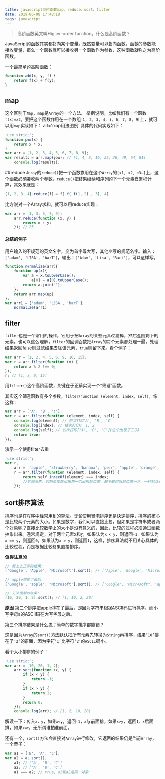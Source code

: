 ```yaml
---
title: javascript高阶函数map、reduce、sort、filter
date: 2019-06-08 17:48:18
tags: javascript
---
```

>高阶函数英文叫Higher-order function。什么是高阶函数？

JavaScript的函数其实都指向某个变量。既然变量可以指向函数，函数的参数能接收变量，那么一个函数就可以接收另一个函数作为参数，这种函数就称之为高阶函数。

一个最简单的高阶函数：
```js
function add(x, y, f) {
    return f(x) + f(y);
}
```
## map
这个区别于`Map`，`map`是`Array`的一个方法。
举例说明，比如我们有一个函数`f(x)=x2`，要把这个函数作用在一个数组`[1, 2, 3, 4, 5, 6, 7, 8, 9]`上，就可以用`map`实现如下：
alt='map用法图例'
具体的代码实现如下：
```js
'use strict';
function pow(x) {
    return x * x;
}
var arr = [1, 2, 3, 4, 5, 6, 7, 8, 9];
var results = arr.map(pow); // [1, 4, 9, 16, 25, 36, 49, 64, 81]
    console.log(results);
```
##reduce
`Array`的`reduce()`把一个函数作用在这个`Array`的`[x1, x2, x3…]`上，这个函数必须接收两个参数，`reduce()`把结果继续和序列的下一个元素做累积计算，其效果就是：
```js
[1, 2, 3, 4].reduce(f) = f( f( f(1, 2) , 3), 4)
```
比方说对一个Array求和，就可以用reduce实现：
```js
var arr = [1, 3, 5, 7, 9];
    arr.reduce(function (x, y) {
        return x + y;
    }); // 25
```
#### 总结的例子
用户输入的不规范的英文名字，变为首字母大写，其他小写的规范名字。输入：`['adam', 'LISA', 'barT']`，输出：`['Adam', 'Lisa', 'Bart']`，可以这样写。
```js
function normalize(arr){
    function up(x){
        var a = x.toLowerCase();
            a[0] = a[0].toUpperCase();
        return a.join('');
    };
    return arr.map(up)
};
var arr1 = ['adam', 'LISA', 'barT'];
    normalize(arr1)
```
## filter
`filter`也是一个常用的操作，它用于把`Array`的某些元素过滤掉，然后返回剩下的元素。也可以这么理解，`filter`的回调函数把`Array`的每个元素都处理一遍，处理结果返回false则过滤结果去除该元素，`true`则留下来。看个例子：
```js
var arr = [1, 2, 4, 5, 6, 9, 10, 15];
var r = arr.filter(function (x) {
    return x % 2 !== 0;
});
r; // [1, 5, 9, 15]
```
用`filter()`这个高阶函数，关键在于正确实现一个“筛选”函数。

其实这个筛选函数有多个参数，`filter(function (element, index, self)`，像这样：
```js
var arr = ['A', 'B', 'C'];
var r = arr.filter(function (element, index, self) {
    console.log(element); // 依次打印'A', 'B', 'C'
    console.log(index); // 依次打印0, 1, 2
    console.log(self); // 依次打印['A', 'B', 'C'](这个出现了三次)
    return true;
});
```
演示一个使用filter去重
```js
'use strict';
var r,
    arr = ['apple', 'strawberry', 'banana', 'pear', 'apple', 'orange', 'orange', 'strawberry'];
    r = arr.filter(function (element, index, self) {
        return self.indexOf(element) === index;
        //拿到元素，判断他在数组里第一次出现的位置，是不是和当前位置一样，一样的话返回true，不一样说明重复了，返回false。
    });
```
## sort排序算法
排序也是在程序中经常用到的算法。无论使用冒泡排序还是快速排序，排序的核心是比较两个元素的大小。如果是数字，我们可以直接比较，但如果是字符串或者两个对象呢？直接比较数学上的大小是没有意义的，因此，比较的过程必须通过函数抽象出来。通常规定，对于两个元素x和y，如果认为`x < y`，则返回`-1`，如果认为`x == y`，则返回`0`，如果认为`x > y`，则返回`1`，这样，排序算法就不用关心具体的比较过程，而是根据比较结果直接排序。

**值得注意的**
```js
// 看上去正常的结果:
['Google', 'Apple', 'Microsoft'].sort(); // ['Apple', 'Google', 'Microsoft'];

// apple排在了最后:
['Google', 'apple', 'Microsoft'].sort(); // ['Google', 'Microsoft", 'apple']

// 无法理解的结果:
[10, 20, 1, 2].sort(); // [1, 10, 2, 20]
```
**原因**
第二个排序把apple排在了最后，是因为字符串根据ASCII码进行排序，而小写字母a的ASCII码在大写字母之后。

第三个排序结果是什么鬼？简单的数字排序都能错？

这是因为`Array`的`sort()`方法默认把所有元素先转换为`String`再排序，结果`’10’`排在了`’2’`的前面，因为字符`’1’`比字符`’2’`的`ASCII`码小。

看个大小排序的例子：
```js
'use strict';
var arr = [10, 20, 1, 2];
    arr.sort(function (x, y) {
        if (x < y) {
            return -1;
        }
        if (x > y) {
            return 1;
        }
        return 0;
    });
    console.log(arr); // [1, 2, 10, 20]
```
解读一下：传入`x，y`，如果`x<y`，返回`-1`，`x`与前面排，如果`x>y`，返回`1`，`x`后面排，如果`x=y`，无所谓谁拍谁前面。

还有一个，`sort()`方法会直接对`Array`进行修改，它返回的结果仍是当前`Array`，一个栗子：
```js
var a1 = ['B', 'A', 'C'];
var a2 = a1.sort();
    a1; // ['A', 'B', 'C']
    a2; // ['A', 'B', 'C']
    a1 === a2; // true, a1和a2是同一对象
```